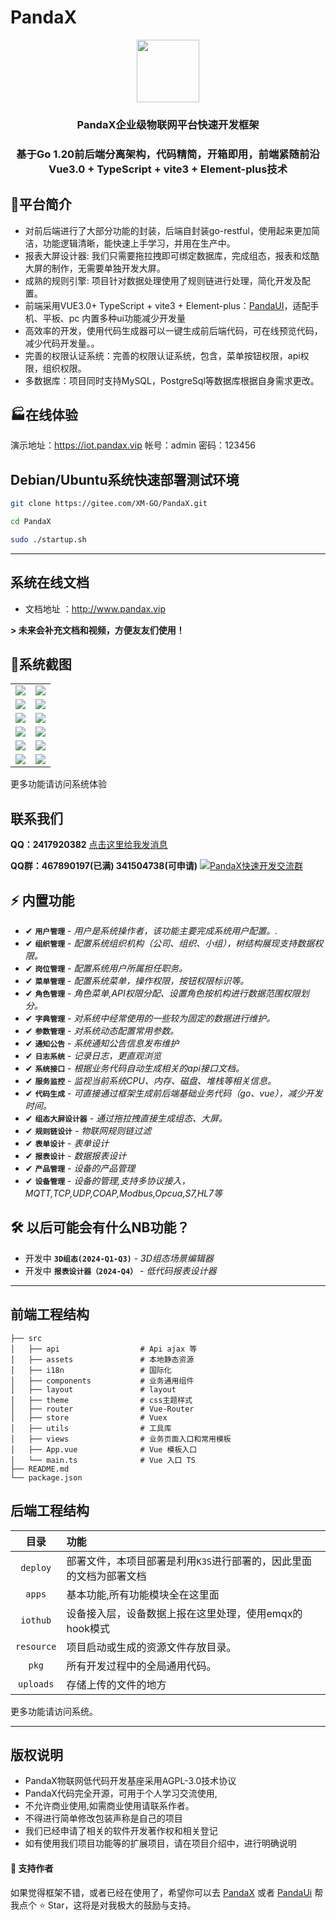 # PandaX

<div align="center"><img src="https://s3.bmp.ovh/imgs/2021/12/86b15968432fc6ea.png" width="100"/></div>
<div align="center"><h3 align="center">PandaX企业级物联网平台快速开发框架</h3></div>
<div align="center"><h3 align="center">基于Go 1.20前后端分离架构，代码精简，开箱即用，前端紧随前沿 Vue3.0 + TypeScript + vite3 + Element-plus技术</h3></div>


## 🌈平台简介

* 对前后端进行了大部分功能的封装，后端自封装go-restful，使用起来更加简洁，功能逻辑清晰，能快速上手学习，并用在生产中。
* 报表大屏设计器: 我们只需要拖拉拽即可绑定数据库，完成组态，报表和炫酷大屏的制作，无需要单独开发大屏。
* 成熟的规则引擎: 项目针对数据处理使用了规则链进行处理，简化开发及配置。
* 前端采用VUE3.0+ TypeScript + vite3 + Element-plus：[PandaUI](https://gitee.com/XM-GO/PandaUi)，适配手机、平板、pc 内置多种ui功能减少开发量
* 高效率的开发，使用代码生成器可以一键生成前后端代码，可在线预览代码，减少代码开发量。。
* 完善的权限认证系统：完善的权限认证系统，包含，菜单按钮权限，api权限，组织权限。
* 多数据库：项目同时支持MySQL，PostgreSql等数据库根据自身需求更改。

## 🏭在线体验

演示地址：https://iot.pandax.vip  帐号：admin 密码：123456  

## Debian/Ubuntu系统快速部署测试环境

``` sh
git clone https://gitee.com/XM-GO/PandaX.git

cd PandaX

sudo ./startup.sh

```

---
系统在线文档
---
* 文档地址 ：http://www.pandax.vip

 **> 未来会补充文档和视频，方便友友们使用！** 

## 🚧系统截图

<table>
    <tr>
        <td><img src="https://s3.bmp.ovh/imgs/2024/11/29/fe006e66caa6c0d9.png"/></td>
        <td><img src="https://s3.bmp.ovh/imgs/2024/11/29/d3ea1d916d3e86ad.png"/></td>
    </tr>
    <tr>
        <td><img src="https://s3.bmp.ovh/imgs/2024/11/29/0381a9fbe33119f4.png"/></td>
        <td><img src="https://s3.bmp.ovh/imgs/2024/11/29/7d9d396a8b01ed31.png"/></td>
    </tr>
    <tr>
        <td><img src="https://s3.bmp.ovh/imgs/2024/11/29/a29c097afab29e58.png"/></td>
        <td><img src="https://s3.bmp.ovh/imgs/2024/11/29/58801c62454fa0e3.png"/></td>
    </tr>
    <tr>
        <td><img src="https://s3.bmp.ovh/imgs/2024/11/29/74a10a40d0106e2a.png"/></td>
         <td><img src="https://s3.bmp.ovh/imgs/2024/11/29/e221ef09e1ab3b36.png"/></td>
    </tr>
    <tr>
        <td><img src="https://s3.bmp.ovh/imgs/2023/03/24/0f9a87733b5fe8da.png"/></td>
         <td><img src="https://s3.bmp.ovh/imgs/2023/08/22/58dda6cddceba5da.png"/></td>
    </tr>
    <tr>
        <td><img src="https://s3.bmp.ovh/imgs/2024/11/29/9dd9f66e0d8a44a1.png"/></td>
         <td><img src="https://s3.bmp.ovh/imgs/2024/11/29/82c61c0ca263e66e.png"/></td>
    </tr>
</table>
更多功能请访问系统体验

## 联系我们

 **QQ：2417920382**  <a target="_blank" href="http://wpa.qq.com/msgrd?v=3&amp;uin=2417920382&amp;site=qq&amp;menu=yes">    点击这里给我发消息</a>
 
 **QQ群：467890197(已满) 341504738(可申请)**  <a target="_blank" href="https://qm.qq.com/cgi-bin/qm/qr?k=LBaY-sDqibzZ0NtrYCYI0WRrgbXbd_XZ&jump_from=webapi&authKey=LhMk27/Kvehgwp6YDmdvXfIB8fpeXGHX5fyqlulEPQ4SIGqrhXVCzJsinxrgy7fo"><img border="0" src="https://pub.idqqimg.com/wpa/images/group.png" alt="PandaX快速开发交流群" title="PandaX快速开发交流群"></a> 

## ⚡ 内置功能

- <span class="tag done-tag">✔</span> **`用户管理`** - _用户是系统操作者，该功能主要完成系统用户配置。._
- <span class="tag done-tag">✔</span> **`组织管理`** - _配置系统组织机构（公司、组织、小组），树结构展现支持数据权限。_
- <span class="tag done-tag">✔</span> **`岗位管理`** - _配置系统用户所属担任职务。_
- <span class="tag done-tag">✔</span> **`菜单管理`** - _配置系统菜单，操作权限，按钮权限标识等。_
- <span class="tag done-tag">✔</span> **`角色管理`** - _角色菜单,API权限分配、设置角色按机构进行数据范围权限划分。_
- <span class="tag done-tag">✔</span> **`字典管理`** - _对系统中经常使用的一些较为固定的数据进行维护。_
- <span class="tag done-tag">✔</span> **`参数管理`** - _对系统动态配置常用参数。_
- <span class="tag done-tag">✔</span> **`通知公告`** - _系统通知公告信息发布维护_
- <span class="tag done-tag">✔</span> **`日志系统`** - _记录日志，更直观浏览_
- <span class="tag done-tag">✔</span> **`系统接口`** - _根据业务代码自动生成相关的api接口文档。_
- <span class="tag done-tag">✔</span> **`服务监控`** - _监视当前系统CPU、内存、磁盘、堆栈等相关信息。_
- <span class="tag done-tag">✔</span> **`代码生成`** - _可直接通过框架生成前后端基础业务代码（go、vue），减少开发时间。_
- <span class="tag done-tag">✔</span> **`组态大屏设计器`** - _通过拖拉拽直接生成组态、大屏。_
- <span class="tag done-tag">✔</span> **`规则链设计`** - _物联网规则链过滤_
- <span class="tag done-tag">✔</span> **`表单设计`** - _表单设计_
- <span class="tag done-tag">✔</span> **`报表设计`** - _数据报表设计_
- <span class="tag done-tag">✔</span> **`产品管理`** - _设备的产品管理_
- <span class="tag done-tag">✔</span> **`设备管理`** - _设备的管理,支持多协议接入，MQTT,TCP,UDP,COAP,Modbus,Opcua,S7,HL7等_

## 🛠 以后可能会有什么NB功能？
- <span class="tag wip-tag">开发中</span> **`3D组态(2024-Q1-Q3)`** - _3D组态场景编辑器_
- <span class="tag wip-tag">开发中</span> **`报表设计器（2024-Q4）`** - _低代码报表设计器_

---
前端工程结构
---

```
├── src
│   ├── api                  # Api ajax 等
│   ├── assets               # 本地静态资源
│   ├── i18n                 # 国际化
│   ├── components           # 业务通用组件
│   ├── layout               # layout
│   ├── theme                # css主题样式
│   ├── router               # Vue-Router
│   ├── store                # Vuex
│   ├── utils                # 工具库
│   ├── views                # 业务页面入口和常用模板
│   ├── App.vue              # Vue 模板入口
│   └── main.ts              # Vue 入口 TS
├── README.md
└── package.json
```

## 后端工程结构

|     目录     | 功能                                   |
|:----------:|:-------------------------------------|
|  `deploy`  | 部署文件，本项目部署是利用`K3S`进行部署的，因此里面的文档为部署文档 |
|   `apps`   | 基本功能,所有功能模块全在这里面                     |
|  `iothub`  | 设备接入层，设备数据上报在这里处理，使用emqx的hook模式      |
| `resource` | 项目启动或生成的资源文件存放目录。                    |
|   `pkg`    | 所有开发过程中的全局通用代码。                      |
| `uploads`  | 存储上传的文件的地方                           |

更多功能请访问系统。

---
版权说明
---

* PandaX物联网低代码开发基座采用AGPL-3.0技术协议
* PandaX代码完全开源，可用于个人学习交流使用,
* 不允许商业使用,如需商业使用请联系作者。
* 不得进行简单修改包装声称是自己的项目
* 我们已经申请了相关的软件开发著作权和相关登记
* 如有使用我们项目功能等的扩展项目，请在项目介绍中，进行明确说明

#### 💌 支持作者

如果觉得框架不错，或者已经在使用了，希望你可以去 <a target="_blank" href="https://gitee.com/XM-GO/PandaX">PandaX</a> 或者
<a target="_blank" href="https://gitee.com/XM-GO/PandaUi">PandaUi</a> 帮我点个 ⭐ Star，这将是对我极大的鼓励与支持。
